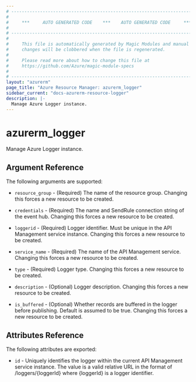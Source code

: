```yaml
---
# ----------------------------------------------------------------------------
#
#     ***     AUTO GENERATED CODE    ***    AUTO GENERATED CODE     ***
#
# ----------------------------------------------------------------------------
#
#     This file is automatically generated by Magic Modules and manual
#     changes will be clobbered when the file is regenerated.
#
#     Please read more about how to change this file at
#     https://github.com/Azure/magic-module-specs
#
# ----------------------------------------------------------------------------
layout: "azurerm"
page_title: "Azure Resource Manager: azurerm_logger"
sidebar_current: "docs-azurerm-resource-logger"
description: |-
  Manage Azure Logger instance.
---
```


# azurerm_logger

Manage Azure Logger instance.


## Argument Reference

The following arguments are supported:

* `resource_group` - (Required) The name of the resource group. Changing this forces a new resource to be created.

* `credentials` - (Required) The name and SendRule connection string of the event hub. Changing this forces a new resource to be created.

* `loggerid` - (Required) Logger identifier. Must be unique in the API Management service instance. Changing this forces a new resource to be created.

* `service_name` - (Required) The name of the API Management service. Changing this forces a new resource to be created.

* `type` - (Required) Logger type. Changing this forces a new resource to be created.

* `description` - (Optional) Logger description. Changing this forces a new resource to be created.

* `is_buffered` - (Optional) Whether records are buffered in the logger before publishing. Default is assumed to be true. Changing this forces a new resource to be created.

## Attributes Reference

The following attributes are exported:

* `id` - Uniquely identifies the logger within the current API Management service instance. The value is a valid relative URL in the format of /loggers/{loggerId} where {loggerId} is a logger identifier.
